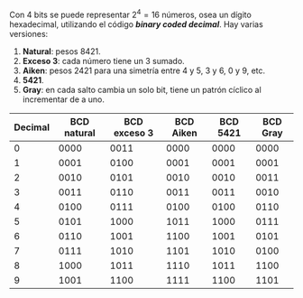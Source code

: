 Con 4 bits se puede representar $2^4 = 16$ números, osea un dígito hexadecimal, utilizando el código ***binary coded decimal***. Hay varias versiones:

1. **Natural**: pesos 8421.
2. **Exceso 3**: cada número tiene un 3 sumado.
3. **Aiken**: pesos 2421 para una simetría entre 4 y 5, 3 y 6, 0 y 9, etc.
4. **5421**.
5. **Gray**: en cada salto cambia un solo bit, tiene un patrón cíclico al incrementar de a uno.

| Decimal | BCD natural | BCD exceso 3 | BCD Aiken | BCD 5421 | BCD Gray |
| ------- | ----------- | ------------ | --------- | -------- | -------- |
| 0       | 0000        | 0011         | 0000      | 0000     | 0000     |
| 1       | 0001        | 0100         | 0001      | 0001     | 0001     |
| 2       | 0010        | 0101         | 0010      | 0010     | 0011     |
| 3       | 0011        | 0110         | 0011      | 0011     | 0010     |
| 4       | 0100        | 0111         | 0100      | 0100     | 0110     |
| 5       | 0101        | 1000         | 1011      | 1000     | 0111     |
| 6       | 0110        | 1001         | 1100      | 1001     | 0101     |
| 7       | 0111        | 1010         | 1101      | 1010     | 0100     |
| 8       | 1000        | 1011         | 1110      | 1011     | 1100     |
| 9       | 1001        | 1100         | 1111      | 1100     | 1101     |
